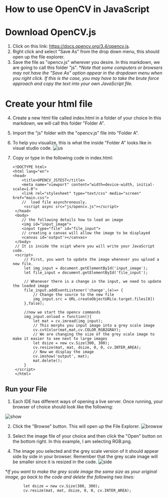 How to use OpenCV in JavaScript
=====
# Download OpenCV.js

 1. Click on this link: https://docs.opencv.org/3.4/opencv.js.
 2. Right click and select "Save As" from the drop down menu, this should open up the file explorer.
 3. Save the file as "opencv.js" wherever you desire.  In this markdown, we are going to call this folder "js".
 **Note that some computers or browsers may not have the "Save As" option appear in the dropdown menu when you right click.  If this is the case, you may have to take the brute force approach and copy the text into your own JavaScript file.*
# Create your html file
 4. Create a new html file called index.html in a folder of your choice  In this markdown, we will call this folder "Folder A".
 5. Import the "js" folder with the "opencv.js" file into "Folder A".
 6. To help you visualize, this is what the inside "Folder A" looks like in visual studio code.
 ![us](https://lh3.googleusercontent.com/dJN1mQGyCoKFjvQaelPaY9JUgYePZmzlXqNK5bm_-jgQFCRPVqFkzPBCYpBoN4R-CLeBwiiZDei-)
 7. Copy or type in the following code in index.html:
        
        <!DOCTYPE html>
        <html lang="en">   
        <head>  
	        <title>OPENCV_JSTEST</title>  
	        <meta name="viewport" content="width=device-width, initial-scale=1.0">  
	        <link rel="stylesheet" type="text/css" media="screen" href="main.css"> 
	        //  load file asynchronously.
	         <script async src="js/opencv.js"></script> 
         </head> 
         <body>
	        // the following details how to load an image
	        <img id="input_image">  
	        <input type="file" id="file_input"> 
	        // creating a canvas will allow the image to be displayed
	        <canvas id='output'></canvas>
	     </body>  
	     // It is inside the scipt where you will write your JavaScript code.
	     <script>  
		     // First, you want to update the image whenever you upload a new file.
		     let img_input = document.getElementById('input_image');  
		     let file_input = document.getElementById('file_input');
	
		     // Whenever there is a change in the input, we need to update the loaded image
		     file_input.addEventListener('change',(e)=> {  
			     // Change the source to the new file
			     img_input.src = URL.createObjectURL(e.target.files[0])
		     },false);
		     
		     //now we start the opencv commands
		     img_input.onload = function(){  
			     let mat = cv.imread(img_input);
			     // This morphs you input image into a grey scale image
			     cv.cvtColor(mat,mat,cv.COLOR_RGB2GRAY);
			     // We are changing the size of the grey scale image to make it easier to see next to large images
			     let dsize = new cv.Size(300, 300);  
			     cv.resize(mat, mat, dsize, 0, 0, cv.INTER_AREA);
			     // Now we display the image
			     cv.imshow('output', mat);  
			     mat.delete(); 
		     }  
		 </script>
         </html>
## Run your File
 1. Each IDE has different ways of opening a live server.  Once running, your browser of choice should look like the following: 
 
 ![show](https://lh3.googleusercontent.com/bb2w8NEjbPY_5uavP4G1eTsE9sI_mLGAbdDTwpARRCvCYp1W5ZjxX6qOTBGu9t4YVHJR8e3dh0qc)
 
 2. Click the "Browse" button.  This will open up the File Explorer. 
 ![browsw](https://lh3.googleusercontent.com/pBvfKvhyjpk2oh8g8C-TuQ-tKVWZvSVx1iZv19x_wg3nmsMBxWHKpAmep9uxaNi0EBkarpOb-65e)
 
 3. Select the image file of your choice and then click the "Open" button on the bottom right.  In this example, I am selecting RGB.png.
 
 4. The image you selected and the grey scale version of it should appear side by side in your browser. Remember that the grey scale image will be smaller since it is resized in the code. 
 ![side](https://lh3.googleusercontent.com/lFe8YYf1HXKe7QZxENAEEnZnUyaBUFjaMNVGL2JEOJap7CBtsxljFTvwnijoxm1GDWF0PGJm-RFh)
 
**If you want to make the grey scale image the same size as your original image, go back to the code and delete the following two lines:*

		    let dsize = new cv.Size(300, 300);  
		    cv.resize(mat, mat, dsize, 0, 0, cv.INTER_AREA);
   


